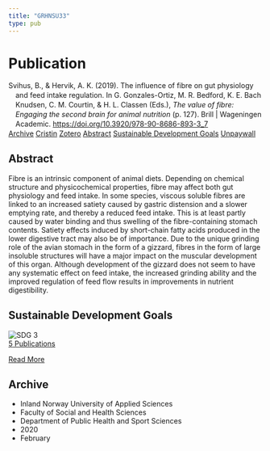 ```yaml
---
title: "GRHNSU33"
type: pub
---
```

<h1>Publication</h1>
<article id="csl-bib-container-GRHNSU33" class="csl-bib-container">
  <div class="csl-bib-body" style="line-height: 1.35; padding-left: 1em; text-indent:-1em;">
  <div class="csl-entry">Svihus, B., &amp; Hervik, A. K. (2019). The influence of fibre on gut physiology and feed intake regulation. In G. Gonzales-Ortiz, M. R. Bedford, K. E. Bach Knudsen, C. M. Courtin, &amp; H. L. Classen (Eds.), <i>The value of fibre: Engaging the second brain for animal nutrition</i> (p. 127). Brill | Wageningen Academic. <a href="https://doi.org/10.3920/978-90-8686-893-3_7">https://doi.org/10.3920/978-90-8686-893-3_7</a></div>
</div>
  <div class="csl-bib-buttons">
    <a href="#taxonomy-article-GRHNSU33" class="csl-bib-button">Archive</a>
    <a href="https://app.cristin.no/results/show.jsf?id=1795399" alt="Cristin URL" class="csl-bib-button">Cristin</a>
    <a href="http://zotero.org/groups/5402882/items/GRHNSU33" alt="Zotero URL" class="csl-bib-button">Zotero</a>
    <a href="#abstract-article-GRHNSU33" class="csl-bib-button">Abstract</a>
    <a href="#sdg-article-GRHNSU33" class="csl-bib-button">Sustainable Development Goals</a>
    <a href="https://doi.org/10.3920/978-90-8686-893-3_7" class="csl-bib-button">Unpaywall</a>
  </div>
  <div id="csl-bib-meta-container-GRHNSU33"></div>
</article>
<div id="csl-bib-meta-GRHNSU33" class="csl-bib-meta">
  <article id="abstract-article-GRHNSU33" class="abstract-article">
    <h1>Abstract</h1>
    Fibre is an intrinsic component of animal diets. Depending on chemical structure and physicochemical properties, fibre may affect both gut physiology and feed intake. In some species, viscous soluble fibres are linked to an increased satiety caused by gastric distension and a slower emptying rate, and thereby a reduced feed intake. This is at least partly caused by water binding and thus swelling of the fibre-containing stomach contents. Satiety effects induced by short-chain fatty acids produced in the lower digestive tract may also be of importance. Due to the unique grinding role of the avian stomach in the form of a gizzard, fibres in the form of large insoluble structures will have a major impact on the muscular development of this organ. Although development of the gizzard does not seem to have any systematic effect on feed intake, the increased grinding ability and the improved regulation of feed flow results in improvements in nutrient digestibility.
  </article>
  <article id="sdg-article-GRHNSU33" class="sdg-article">
    <h1>Sustainable Development Goals</h1>
    <div class="sdg-container"><div id="sdg3" class="sdg"> <img src="{{< params subfolder >}}images/sdg/sdg03_en.png" class="image" alt="SDG 3"> <div class="sdg-overlay"> <a href="{{< params subfolder >}}en/archive/?sdg=3#archive" class="sdg-publication-count"><span>5</span> Publications</a> <p><a href="https://sdgs.un.org/goals/goal3" class="sdg-read-more">Read More</a></p> </div> </div></div>
  </article>
  <article id="taxonomy-article-GRHNSU33" class="taxonomy-article">
    <h1>Archive</h1>
    <ul>
      <li>Inland Norway University of Applied Sciences</li>
      <li>Faculty of Social and Health Sciences</li>
      <li>Department of Public Health and Sport Sciences</li>
      <li>2020</li>
      <li>February</li>
    </ul>
  </article>
</div>

